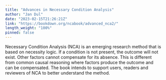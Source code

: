 ```yaml
---
title: "Advances in Necessary Condition Analysis"
author: "Jan Dul"
date: "2023-02-15T21:26:21Z"
link: "https://bookdown.org/ncabook/advanced_nca2/"
length_weight: "100%"
pinned: false
---
```


Necessary Condition Analysis (NCA) is an emerging research method that is based on necessity logic. If a condition is not present, the outcome will not exist. Other factors cannot compensate for its absence. This is different from common causal reasoning where factors produce the outcome and can be compensated. The book intends to support users, readers and reviewers of NCA to better understand the method.

